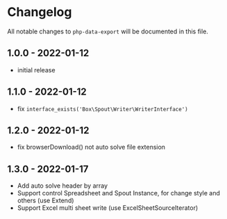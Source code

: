 # Changelog

All notable changes to `php-data-export` will be documented in this file.

## 1.0.0 - 2022-01-12

- initial release

## 1.1.0 - 2022-01-12

- fix `interface_exists('Box\Spout\Writer\WriterInterface')`

## 1.2.0 - 2022-01-12

- fix browserDownload() not auto solve file extension

## 1.3.0 - 2022-01-17

- Add auto solve header by array
- Support control Spreadsheet and Spout Instance, for change style and others (use Extend)
- Support Excel multi sheet write (use ExcelSheetSourceIterator)
